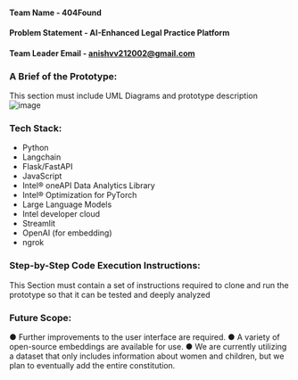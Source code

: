 
#### Team Name - 404Found
#### Problem Statement - AI-Enhanced Legal Practice Platform
#### Team Leader Email - anishvv212002@gmail.com

### A Brief of the Prototype:
  This section must include UML Diagrams and prototype description
  ![image](https://github.com/anish2105/oneAPI-GenAI-Hackathon-2023/assets/75316315/1d085823-7d11-4d68-8f98-eb510f33b605)

  
  
### Tech Stack: 
*    Python 
*    Langchain
*    Flask/FastAPI 
*    JavaScript 
*    Intel® oneAPI Data Analytics Library
*    Intel® Optimization for PyTorch
*    Large Language Models
*    Intel developer cloud
*    Streamlit
*    OpenAI (for embedding)
*    ngrok
   
### Step-by-Step Code Execution Instructions:
  This Section must contain a set of instructions required to clone and run the prototype so that it can be tested and deeply analyzed
  
### Future Scope:
   ● Further improvements to the user interface are required.
   ● A variety of open-source embeddings are available for use.
   ● We are currently utilizing a dataset that only includes information about women and children, but we plan to eventually add the entire constitution.
